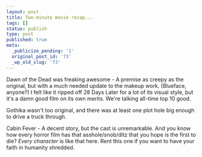 ```yaml
---
layout: post
title: Two-minute movie recap...
tags: []
status: publish
type: post
published: true
meta:
  _publicize_pending: '1'
  original_post_id: '73'
  _wp_old_slug: '73'
---
```

Dawn of the Dead was freaking awesome - A premise as creepy as the original, but with a much needed update to the makeup work.  (Blueface, anyone?)  I felt like it ripped off 28 Days Later for a lot of its visual style, but it's a damn good film on its own merits.  We're talking all-time top 10 good.

Gothika wasn't too original, and there was at least one plot hole big enough to drive a truck through.

Cabin Fever - A decent story, but the cast is unremarkable.  And you know how every horror film has that asshole/snob/ditz that you hope is the first to die?  *Every character* is like that here.  Rent this one if you want to have your faith in humanity shredded.
